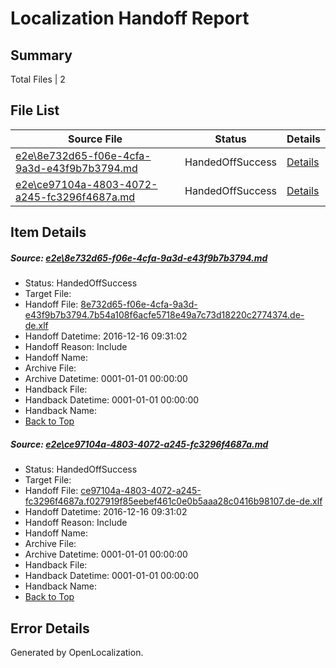 # <a name='report-top'></a> Localization Handoff Report

## Summary
 Total Files | 2

## File List
 Source File | Status | Details 
 ----------- | ------ | ------- 
 [e2e\8e732d65-f06e-4cfa-9a3d-e43f9b7b3794.md](https://github.com/OpenLocalizationTestOrg/ol-test0/blob/ecc13dc6bc29b1f467f86b4436912d6bc3388052/e2e/8e732d65-f06e-4cfa-9a3d-e43f9b7b3794.md) | HandedOffSuccess | [Details](#04ef72cdb2ea21fceddf8721130fcd20e73eecd31)
 [e2e\ce97104a-4803-4072-a245-fc3296f4687a.md](https://github.com/OpenLocalizationTestOrg/ol-test0/blob/ecc13dc6bc29b1f467f86b4436912d6bc3388052/e2e/ce97104a-4803-4072-a245-fc3296f4687a.md) | HandedOffSuccess | [Details](#700d2af98cc27aefde3afd0625d2fb04007a47a42)

## Item Details
##### <a name='04ef72cdb2ea21fceddf8721130fcd20e73eecd31'></a> Source: [e2e\8e732d65-f06e-4cfa-9a3d-e43f9b7b3794.md](https://github.com/OpenLocalizationTestOrg/ol-test0/blob/ecc13dc6bc29b1f467f86b4436912d6bc3388052/e2e/8e732d65-f06e-4cfa-9a3d-e43f9b7b3794.md)
* Status: HandedOffSuccess
* Target File: 
* Handoff File: [8e732d65-f06e-4cfa-9a3d-e43f9b7b3794.7b54a108f6acfe5718e49a7c73d18220c2774374.de-de.xlf](https://github.com/OpenLocalizationTestOrg/ol-test0-handoff/blob/0de014109425d80f18861c94b97b816f24b5ad64/ol-handoff/OpenLocalizationTestOrg/ol-test0-dede/xinjiang/ht/8e732d65-f06e-4cfa-9a3d-e43f9b7b3794.7b54a108f6acfe5718e49a7c73d18220c2774374.de-de.xlf)
* Handoff Datetime: 2016-12-16 09:31:02
* Handoff Reason: Include
* Handoff Name: 
* Archive File: 
* Archive Datetime: 0001-01-01 00:00:00
* Handback File: 
* Handback Datetime: 0001-01-01 00:00:00
* Handback Name: 
* [Back to Top](#report-top)

##### <a name='700d2af98cc27aefde3afd0625d2fb04007a47a42'></a> Source: [e2e\ce97104a-4803-4072-a245-fc3296f4687a.md](https://github.com/OpenLocalizationTestOrg/ol-test0/blob/ecc13dc6bc29b1f467f86b4436912d6bc3388052/e2e/ce97104a-4803-4072-a245-fc3296f4687a.md)
* Status: HandedOffSuccess
* Target File: 
* Handoff File: [ce97104a-4803-4072-a245-fc3296f4687a.f027919f85eebef461c0e0b5aaa28c0416b98107.de-de.xlf](https://github.com/OpenLocalizationTestOrg/ol-test0-handoff/blob/0de014109425d80f18861c94b97b816f24b5ad64/ol-handoff/OpenLocalizationTestOrg/ol-test0-dede/xinjiang/ht/ce97104a-4803-4072-a245-fc3296f4687a.f027919f85eebef461c0e0b5aaa28c0416b98107.de-de.xlf)
* Handoff Datetime: 2016-12-16 09:31:02
* Handoff Reason: Include
* Handoff Name: 
* Archive File: 
* Archive Datetime: 0001-01-01 00:00:00
* Handback File: 
* Handback Datetime: 0001-01-01 00:00:00
* Handback Name: 
* [Back to Top](#report-top)


## Error Details

Generated by OpenLocalization.
